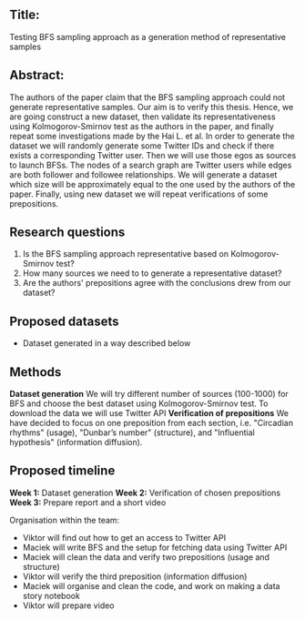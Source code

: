 ## Title:
Testing BFS sampling approach as a generation method of representative samples

## Abstract: 
The authors of the paper claim that the BFS sampling approach could not generate representative samples. Our aim is to verify this thesis. Hence, we are going construct a new dataset, then validate its representativeness using Kolmogorov-Smirnov test as the authors in the paper, and finally repeat some investigations made by the Hai L. et al. In order to generate the dataset we will randomly generate some Twitter IDs and check if there exists a corresponding Twitter user. Then we will use those egos as sources to launch BFSs. The nodes of a search graph are Twitter users while edges are both follower and followee relationships. We will generate a dataset which size will be approximately equal to the one used by the authors of the paper. Finally, using new dataset we will repeat verifications of some prepositions. 

## Research questions
1. Is the BFS sampling approach representative based on Kolmogorov-Smirnov test?
2. How many sources we need to to generate a representative dataset?
3. Are the authors' prepositions agree with the conclusions drew from our dataset?

## Proposed datasets
- Dataset generated in a way described below

## Methods
**Dataset generation** We will try different number of sources (100-1000) for BFS and choose the best dataset using Kolmogorov-Smirnov test. To download the data we will use Twitter API
**Verification of prepositions** We have decided to focus on one preposition from each section, i.e. "Circadian rhythms" (usage), "Dunbar’s number" (structure), and "Influential hypothesis" (information diffusion).

## Proposed timeline
**Week 1:** Dataset generation
**Week 2:** Verification of chosen prepositions
**Week 3:** Prepare report and a short video

Organisation within the team:
- Viktor will find out how to get an access to Twitter API
- Maciek will write BFS and the setup for fetching data using Twitter API
- Maciek will clean the data and verify two prepositions (usage and structure)
- Viktor will verify the third preposition (information diffusion)
- Maciek will organise and clean the code, and work on making a data story notebook
- Viktor will prepare video